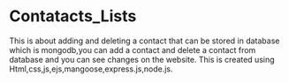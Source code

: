 # Contatacts_Lists
This is about adding and deleting a contact that can be stored in database which is mongodb,you can add a contact and delete a contact from database and you can see changes on the website.
This is created using Html,css,js,ejs,mangoose,express.js,node.js.
